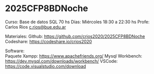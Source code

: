# 2025CFP8BDNoche

Curso:  Base de datos SQL        70 hs
Días:   Miércoles 18:30 a 22:30 hs
Profe:  Carlos Rios     c.rios@bue.edu.ar

Materiales:
    Github:     https://github.com/crios2020/2025CFP8BDNoche
    Codeshare:  https://codeshare.io/crios2020

Software:   
    Paquete Xampp:      https://www.apachefriends.org/
    Mysql Workbench:    https://dev.mysql.com/downloads/workbench/
    VSCode:             https://code.visualstudio.com/download


